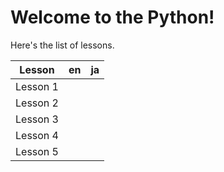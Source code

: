 # Welcome to the Python!

Here's the list of lessons.

| Lesson | en | ja |
|--------|----|----|
| Lesson 1 |  |  |
| Lesson 2 |  |  |
| Lesson 3 |  |  |
| Lesson 4 |  |  |
| Lesson 5 |  |  |